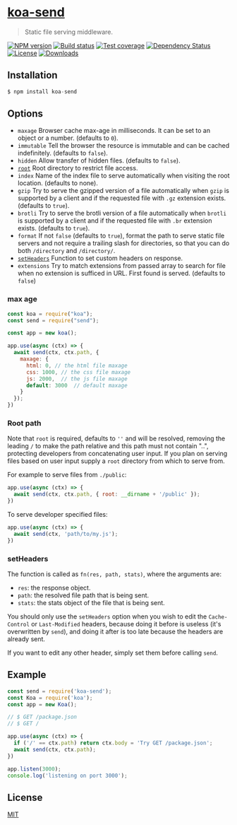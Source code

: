 # [**koa-send**](https://github.com/koajs/send)

>  Static file serving middleware.

[![NPM version][npm-image]][npm-url]
[![Build status][travis-image]][travis-url]
[![Test coverage][coveralls-image]][coveralls-url]
[![Dependency Status][david-image]][david-url]
[![License][license-image]][license-url]
[![Downloads][downloads-image]][downloads-url]


## Installation

```js
$ npm install koa-send
```


## Options

 - `maxage` Browser cache max-age in milliseconds. It can be set to an object or a number. (defaults to `0`).
 - `immutable` Tell the browser the resource is immutable and can be cached indefinitely. (defaults to `false`).
 - `hidden` Allow transfer of hidden files. (defaults to `false`).
 - [`root`](#root-path) Root directory to restrict file access.
 - `index` Name of the index file to serve automatically when visiting the root location. (defaults to none).
 - `gzip` Try to serve the gzipped version of a file automatically when `gzip` is supported by a client and if the requested file with `.gz` extension exists. (defaults to `true`).
 - `brotli` Try to serve the brotli version of a file automatically when `brotli` is supported by a client and if the requested file with `.br` extension exists. (defaults to `true`).
 - `format` If not `false` (defaults to `true`), format the path to serve static file servers and not require a trailing slash for directories, so that you can do both `/directory` and `/directory/`.
 - [`setHeaders`](#setheaders) Function to set custom headers on response.
 - `extensions` Try to match extensions from passed array to search for file when no extension is sufficed in URL. First found is served. (defaults to `false`)
### max age
```js
const koa = require("koa");
const send = require("send");

const app = new koa();

app.use(async (ctx) => {
  await send(ctx, ctx.path, {
    maxage: {
      html: 0, // the html file maxage
      css: 1000, // the css file maxage
      js: 2000,  // the js file maxage
      default: 3000  // default maxage
    }
  });
})
```

### Root path

  Note that `root` is required, defaults to `''` and will be resolved,
  removing the leading `/` to make the path relative and this
  path must not contain "..", protecting developers from
  concatenating user input. If you plan on serving files based on
  user input supply a `root` directory from which to serve from.

  For example to serve files from `./public`:

```js
app.use(async (ctx) => {
  await send(ctx, ctx.path, { root: __dirname + '/public' });
})
```

  To serve developer specified files:

```js
app.use(async (ctx) => {
  await send(ctx, 'path/to/my.js');
})
```

### setHeaders

The function is called as `fn(res, path, stats)`, where the arguments are:
* `res`: the response object.
* `path`: the resolved file path that is being sent.
* `stats`: the stats object of the file that is being sent.

You should only use the `setHeaders` option when you wish to edit the `Cache-Control` or `Last-Modified` headers, because doing it before is useless (it's overwritten by `send`), and doing it after is too late because the headers are already sent.

If you want to edit any other header, simply set them before calling `send`.


## Example

```js
const send = require('koa-send');
const Koa = require('koa');
const app = new Koa();

// $ GET /package.json
// $ GET /

app.use(async (ctx) => {
  if ('/' == ctx.path) return ctx.body = 'Try GET /package.json';
  await send(ctx, ctx.path);
})

app.listen(3000);
console.log('listening on port 3000');
```


## License

[MIT](/LICENSE)


[npm-image]: https://img.shields.io/npm/v/koa-send.svg?style=flat-square
[npm-url]: https://npmjs.org/package/koa-send
[github-tag]: http://img.shields.io/github/tag/koajs/send.svg?style=flat-square
[github-url]: https://github.com/koajs/send/tags
[travis-image]: https://img.shields.io/travis/koajs/send.svg?style=flat-square
[travis-url]: https://travis-ci.org/koajs/send
[coveralls-image]: https://img.shields.io/coveralls/koajs/send.svg?style=flat-square
[coveralls-url]: https://coveralls.io/r/koajs/send?branch=master
[david-image]: http://img.shields.io/david/koajs/send.svg?style=flat-square
[david-url]: https://david-dm.org/koajs/send
[license-image]: http://img.shields.io/npm/l/koa-send.svg?style=flat-square
[license-url]: LICENSE
[downloads-image]: http://img.shields.io/npm/dm/koa-send.svg?style=flat-square
[downloads-url]: https://npmjs.org/package/koa-send
[gittip-image]: https://img.shields.io/gittip/jonathanong.svg?style=flat-square
[gittip-url]: https://www.gittip.com/jonathanong/
